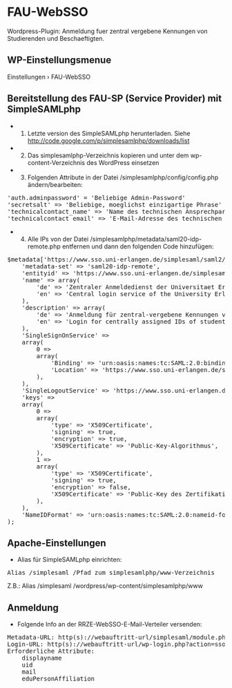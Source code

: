 FAU-WebSSO
==========

Wordpress-Plugin: Anmeldung fuer zentral vergebene Kennungen von Studierenden und Beschaeftigten.

WP-Einstellungsmenue
-------------------- 

Einstellungen › FAU-WebSSO

Bereitstellung des FAU-SP (Service Provider) mit SimpleSAMLphp
--------------------------------------------------------------

- 1. Letzte version des SimpleSAMLphp herunterladen. Siehe http://code.google.com/p/simplesamlphp/downloads/list
- 2. Das simplesamlphp-Verzeichnis kopieren und unter dem wp-content-Verzeichnis des WordPress einsetzen
- 3. Folgenden Attribute in der Datei /simplesamlphp/config/config.php ändern/bearbeiten:

<pre>
'auth.adminpassword' = 'Beliebige Admin-Password'
'secretsalt' => 'Beliebige, moeglichst einzigartige Phrase'
'technicalcontact_name' => 'Name des technischen Ansprechpartners'
'technicalcontact_email' => 'E-Mail-Adresse des technischen Ansprechpartners'
</pre>

- 4. Alle IPs von der Datei /simplesamlphp/metadata/saml20-idp-remote.php entfernen und dann den folgenden Code hinzufügen:

<pre>
$metadata['https://www.sso.uni-erlangen.de/simplesaml/saml2/idp/metadata.php'] = array(
    'metadata-set' => 'saml20-idp-remote',
    'entityid' => 'https://www.sso.uni-erlangen.de/simplesaml/saml2/idp/metadata.php',
    'name' => array(
        'de' => 'Zentraler Anmeldedienst der Universitaet Erlangen-Nuernberg',
        'en' => 'Central login service of the University Erlangen-Nuernberg',
    ),  
    'description' => array(
        'de' => 'Anmeldung für zentral-vergebene Kennungen von Studierenden und Beschaeftigten der Universitaet Erlangen-Nuernberg.',
        'en' => 'Login for centrally assigned IDs of students and employees of the University Erlangen-Nürnberg.'
    ),    
    'SingleSignOnService' =>
    array(
        0 =>
        array(
            'Binding' => 'urn:oasis:names:tc:SAML:2.0:bindings:HTTP-Redirect',
            'Location' => 'https://www.sso.uni-erlangen.de/simplesaml/saml2/idp/SSOService.php',
        ),
    ),
    'SingleLogoutService' => 'https://www.sso.uni-erlangen.de/simplesaml/saml2/idp/SingleLogoutService.php',
    'keys' =>
    array(
        0 =>
        array(
            'type' => 'X509Certificate',
            'signing' => true,
            'encryption' => true,
            'X509Certificate' => 'Public-Key-Algorithmus',
        ),
        1 =>
        array(
            'type' => 'X509Certificate',
            'signing' => true,
            'encryption' => false,
            'X509Certificate' => 'Public-Key des Zertifikatinhabers',
        ),
    ),
    'NameIDFormat' => 'urn:oasis:names:tc:SAML:2.0:nameid-format:transient',
);
</pre>

Apache-Einstellungen
--------------------

- Alias für SimpleSAMLphp einrichten:

<pre>Alias /simplesaml /Pfad zum simplesamlphp/www-Verzeichnis</pre>

Z.B.: Alias /simplesaml /wordpress/wp-content/simplesamlphp/www


Anmeldung
---------

- Folgende Info an der RRZE-WebSSO-E-Mail-Verteiler versenden:

<pre>
Metadata-URL: http(s)://webauftritt-url/simplesaml/module.php/saml/sp/metadata.php/default-sp
Login-URL: http(s)://webauftritt-url/wp-login.php?action=sso
Erforderliche Attribute: 
	displayname
	uid
	mail
	eduPersonAffiliation
</pre>